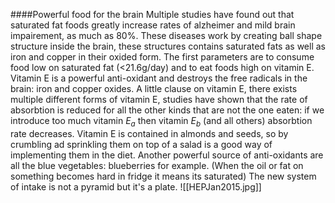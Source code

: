 ####Powerful food for the brain
Multiple studies have found out that saturated fat  foods greatly increase rates of alzheimer and mild brain impairement, as much as 80%. These diseases work by creating ball shape structure inside the brain, these structures contains saturated fats as well as iron and copper in their oxided form. 
The first parameters are to consume food low on saturated fat (<21.6g/day) and to eat foods high on vitamin E.
Vitamin E is a powerful anti-oxidant and destroys the free radicals in the brain: iron and copper oxides.
A little clause on vitamin E, there exists multiple different forms of vitamin E, studies have shown that the rate of absorbtion is reduced for all the other kinds that are not the one eaten: if we introduce too much vitamin $E_a$ then vitamin $E_b$ (and all others) absorbtion rate decreases.
Vitamin E is contained in almonds and seeds, so by crumbling ad sprinkling them on top of a salad is a good way of implementing them in the diet.
Another powerful source of anti-oxidants are all the blue vegetables: blueberries for example.
(When the oil or fat on something becomes hard in fridge it means its saturated)
The new system of intake is not a pyramid but it's a plate.
![[HEPJan2015.jpg]]